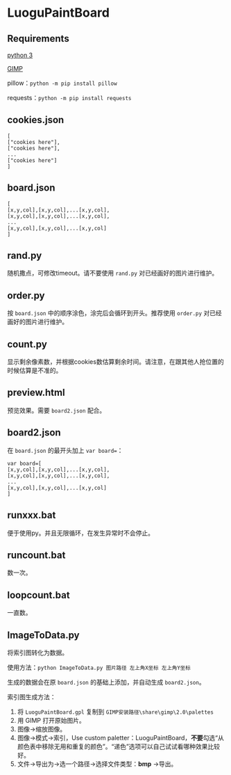 # LuoguPaintBoard

## Requirements

[python 3](https://www.python.org/downloads/)

[GIMP](https://www.gimp.org/downloads/)

pillow：`python -m pip install pillow`

requests：`python -m pip install requests`

## cookies.json

```
[
["cookies here"],
["cookies here"],
...
["cookies here"]
]
```

## board.json

```
[
[x,y,col],[x,y,col],...[x,y,col],
[x,y,col],[x,y,col],...[x,y,col],
...
[x,y,col],[x,y,col],...[x,y,col]
]
```

## rand.py

随机撒点，可修改timeout。请不要使用 `rand.py` 对已经画好的图片进行维护。

## order.py

按 `board.json` 中的顺序涂色，涂完后会循环到开头。推荐使用 `order.py` 对已经画好的图片进行维护。

## count.py

显示剩余像素数，并根据cookies数估算剩余时间。请注意，在跟其他人抢位置的时候估算是不准的。

## preview.html

预览效果。需要 `board2.json` 配合。

## board2.json

在 `board.json` 的最开头加上 `var board=`：

```
var board=[
[x,y,col],[x,y,col],...[x,y,col],
[x,y,col],[x,y,col],...[x,y,col],
...
[x,y,col],[x,y,col],...[x,y,col]
]
```

## runxxx.bat

便于使用py。并且无限循环，在发生异常时不会停止。

## runcount.bat

数一次。

## loopcount.bat

一直数。

## ImageToData.py

将索引图转化为数据。

使用方法：`python ImageToData.py 图片路径 左上角X坐标 左上角Y坐标`

生成的数据会在原 `board.json` 的基础上添加，并自动生成 `board2.json`。

索引图生成方法：

1. 将 `LuoguPaintBoard.gpl` 复制到 `GIMP安装路径\share\gimp\2.0\palettes`
2. 用 GIMP 打开原始图片。
3. 图像→缩放图像。
4. 图像→模式→索引，Use custom paletter：LuoguPaintBoard，**不要**勾选“从颜色表中移除无用和重复的颜色”。“递色”选项可以自己试试看哪种效果比较好。
5. 文件→导出为→选一个路径→选择文件类型：**bmp** →导出。